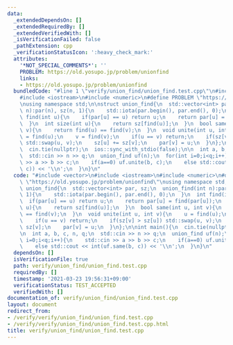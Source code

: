 ```yaml
---
data:
  _extendedDependsOn: []
  _extendedRequiredBy: []
  _extendedVerifiedWith: []
  _isVerificationFailed: false
  _pathExtension: cpp
  _verificationStatusIcon: ':heavy_check_mark:'
  attributes:
    '*NOT_SPECIAL_COMMENTS*': ''
    PROBLEM: https://old.yosupo.jp/problem/unionfind
    links:
    - https://old.yosupo.jp/problem/unionfind
  bundledCode: "#line 1 \"verify/union_find/union_find.test.cpp\"\n#include <vector>\n\
    #include <iostream>\n#include <numeric>\n#define PROBLEM \"https://old.yosupo.jp/problem/unionfind\"\
    \nusing namespace std;\n\nstruct union_find{\n  std::vector<int> par, sz;\n  union_find(int\
    \ n):par(n), sz(n, 1){\n    std::iota(par.begin(), par.end(), 0);\n  }\n  int\
    \ find(int u){\n    if(par[u] == u) return u;\n    return par[u] = find(par[u]);\n\
    \  }\n  int size(int u){\n    return sz[find(u)];\n  }\n  bool same(int u, int\
    \ v){\n    return find(u) == find(v);\n  }\n  void unite(int u, int v){\n    u\
    \ = find(u);\n    v = find(v);\n    if(u == v) return;\n    if(sz[v] > sz[u])\
    \ std::swap(u, v);\n    sz[u] += sz[v];\n    par[v] = u;\n  }\n};\n\nint main(){\n\
    \  cin.tie(nullptr);\n  ios::sync_with_stdio(false);\n\n  int a, b, c, n, q;\n\
    \  std::cin >> n >> q;\n  union_find uf(n);\n  for(int i=0;i<q;i++){\n    std::cin\
    \ >> a >> b >> c;\n    if(a==0) uf.unite(b, c);\n    else std::cout << int(uf.same(b,\
    \ c)) << '\\n';\n  }\n}\n"
  code: "#include <vector>\n#include <iostream>\n#include <numeric>\n#define PROBLEM\
    \ \"https://old.yosupo.jp/problem/unionfind\"\nusing namespace std;\n\nstruct\
    \ union_find{\n  std::vector<int> par, sz;\n  union_find(int n):par(n), sz(n,\
    \ 1){\n    std::iota(par.begin(), par.end(), 0);\n  }\n  int find(int u){\n  \
    \  if(par[u] == u) return u;\n    return par[u] = find(par[u]);\n  }\n  int size(int\
    \ u){\n    return sz[find(u)];\n  }\n  bool same(int u, int v){\n    return find(u)\
    \ == find(v);\n  }\n  void unite(int u, int v){\n    u = find(u);\n    v = find(v);\n\
    \    if(u == v) return;\n    if(sz[v] > sz[u]) std::swap(u, v);\n    sz[u] +=\
    \ sz[v];\n    par[v] = u;\n  }\n};\n\nint main(){\n  cin.tie(nullptr);\n  ios::sync_with_stdio(false);\n\
    \n  int a, b, c, n, q;\n  std::cin >> n >> q;\n  union_find uf(n);\n  for(int\
    \ i=0;i<q;i++){\n    std::cin >> a >> b >> c;\n    if(a==0) uf.unite(b, c);\n\
    \    else std::cout << int(uf.same(b, c)) << '\\n';\n  }\n}\n"
  dependsOn: []
  isVerificationFile: true
  path: verify/union_find/union_find.test.cpp
  requiredBy: []
  timestamp: '2021-03-23 19:56:31+09:00'
  verificationStatus: TEST_ACCEPTED
  verifiedWith: []
documentation_of: verify/union_find/union_find.test.cpp
layout: document
redirect_from:
- /verify/verify/union_find/union_find.test.cpp
- /verify/verify/union_find/union_find.test.cpp.html
title: verify/union_find/union_find.test.cpp
---
```

